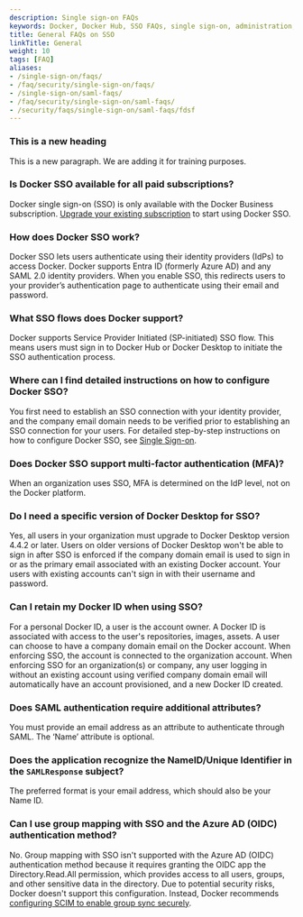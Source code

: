 ```yaml
---
description: Single sign-on FAQs
keywords: Docker, Docker Hub, SSO FAQs, single sign-on, administration, security
title: General FAQs on SSO
linkTitle: General
weight: 10
tags: [FAQ]
aliases:
- /single-sign-on/faqs/
- /faq/security/single-sign-on/faqs/
- /single-sign-on/saml-faqs/
- /faq/security/single-sign-on/saml-faqs/
- /security/faqs/single-sign-on/saml-faqs/fdsf
---
```


### This is a new heading

This is a new paragraph. We are adding it for training purposes. 

### Is Docker SSO available for all paid subscriptions?

Docker single sign-on (SSO) is only available with the Docker Business subscription. [Upgrade your existing subscription](/subscription/core-subscription/upgrade/) to start using Docker SSO.

### How does Docker SSO work?

Docker SSO lets users authenticate using their identity providers (IdPs) to access Docker. Docker supports Entra ID (formerly Azure AD) and any SAML 2.0 identity providers. When you enable SSO, this redirects users to your provider’s authentication page to authenticate using their email and password.

### What SSO flows does Docker support?

Docker supports Service Provider Initiated (SP-initiated) SSO flow. This means users must sign in to Docker Hub or Docker Desktop to initiate the SSO authentication process.

### Where can I find detailed instructions on how to configure Docker SSO?

You first need to establish an SSO connection with your identity provider, and the company email domain needs to be verified prior to establishing an SSO connection for your users. For detailed step-by-step instructions on how to configure Docker SSO, see [Single Sign-on](../../../security/for-admins/single-sign-on/configure/_index.md).

### Does Docker SSO support multi-factor authentication (MFA)?

When an organization uses SSO, MFA is determined on the IdP level, not on the Docker platform.

### Do I need a specific version of Docker Desktop for SSO?

Yes, all users in your organization must upgrade to Docker Desktop version 4.4.2 or later. Users on older versions of Docker Desktop won't be able to sign in after SSO is enforced if the company domain email is used to sign in or as the primary email associated with an existing Docker account. Your users with existing accounts can't sign in with their username and password.

### Can I retain my Docker ID when using SSO?

For a personal Docker ID, a user is the account owner. A Docker ID is associated with access to the user's repositories, images, assets. A user can choose to have a company domain email on the Docker account. When enforcing SSO, the account is connected to the organization account. When enforcing SSO for an organization(s) or company, any user logging in without an existing account using verified company domain email will automatically have an account provisioned, and a new Docker ID created.

### Does SAML authentication require additional attributes?

You must provide an email address as an attribute to authenticate through SAML. The ‘Name’ attribute is optional.

### Does the application recognize the NameID/Unique Identifier in the `SAMLResponse` subject?

The preferred format is your email address, which should also be your Name ID.

### Can I use group mapping with SSO and the Azure AD (OIDC) authentication method?

No. Group mapping with SSO isn't supported with the Azure AD (OIDC)
authentication method because it requires granting the OIDC app the
Directory.Read.All permission, which provides access to all users, groups, and
other sensitive data in the directory. Due to potential security risks, Docker
doesn't support this configuration. Instead, Docker recommends [configuring SCIM
to enable group sync
securely](/security/for-admins/provisioning/group-mapping/#use-group-mapping-with-scim).
